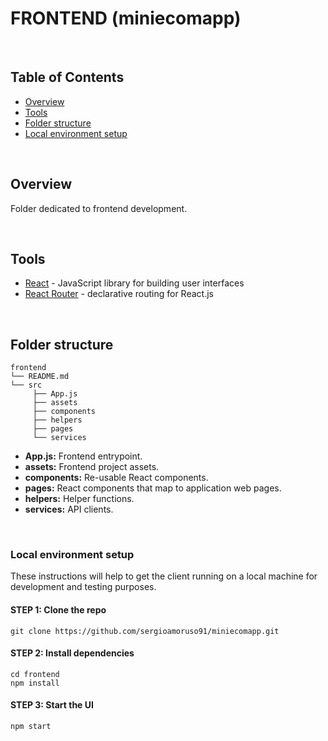 # FRONTEND (miniecomapp)

<br>

## Table of Contents

* [Overview](#overview)
* [Tools](#tools)
* [Folder structure](#folder-structure)
* [Local environment setup](#local-environment-setup)

<br>

## Overview

Folder dedicated to frontend development.

<br>

## Tools

* [React](https://reactjs.org/) - JavaScript library for building user interfaces
* [React Router](https://reactrouter.com/) - declarative routing for React.js

<br>

## Folder structure

```
frontend
└── README.md
└── src
     ├── App.js
     ├── assets
     ├── components
     ├── helpers
     ├── pages
     └── services
```

* **App.js:** Frontend entrypoint.
* **assets:** Frontend project assets.
* **components:** Re-usable React components.
* **pages:** React components that map to application web pages.
* **helpers:** Helper functions.
* **services:** API clients.

<br>

### Local environment setup

These instructions will help to get the client running on a local machine for development and testing purposes.

#### STEP 1: Clone the repo

```
git clone https://github.com/sergioamoruso91/miniecomapp.git
```

#### STEP 2: Install dependencies

```
cd frontend
npm install
```

#### STEP 3: Start the UI

```
npm start
```